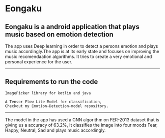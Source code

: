 # Eongaku
Eongaku is a android application that plays music based on emotion detection
-------------------------------------------------------------------------------------------------------------

The app uses Deep learning in order to detect a persons 
emotion and plays music accordingly.The app is at its early 
state and focuses on improving the music recomendaation algorithms.
It tries to create a very emotional and personal experience for the user.

-------------------------------------------------------------------------------------------------------------
Requirements to run the code
------------------------------------------------------------------------------------------------------------
    ImagePicker library for kotlin and java
  
    A Tensor Flow Lite Model for classification, 
    Checkout my Emotion-Detection-model repository.
  
-------------------------------------------------------------------------------------------------------------

The model in the app has used a CNN algorithm on 
FER-2013 dataset that is giving us a accuracy of 63.2%,
It classifies the image into four moods Fear, Happy, Neutral, 
Sad and plays music accordingly.
